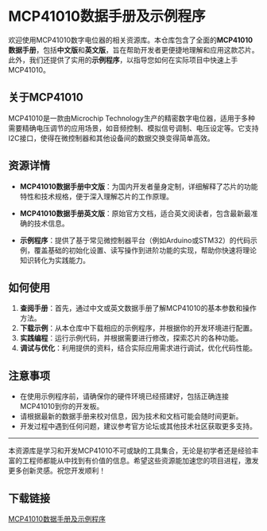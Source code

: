 # MCP41010数据手册及示例程序

欢迎使用MCP41010数字电位器的相关资源库。本仓库包含了全面的**MCP41010数据手册**，包括**中文版**和**英文版**，旨在帮助开发者更便捷地理解和应用这款芯片。此外，我们还提供了实用的**示例程序**，以指导您如何在实际项目中快速上手MCP41010。

## 关于MCP41010

MCP41010是一款由Microchip Technology生产的精密数字电位器，适用于多种需要精确电压调节的应用场景，如音频控制、模拟信号调制、电压设定等。它支持I2C接口，使得在微控制器和其他设备间的数据交换变得简单高效。

## 资源详情

- **MCP41010数据手册中文版**：为国内开发者量身定制，详细解释了芯片的功能特性和技术规格，便于深入理解芯片的工作原理。
  
- **MCP41010数据手册英文版**：原始官方文档，适合英文阅读者，包含最新最准确的技术信息。
  
- **示例程序**：提供了基于常见微控制器平台（例如Arduino或STM32）的代码示例，覆盖基础的初始化设置、读写操作到进阶功能的实现，帮助你快速将理论知识转化为实践能力。

## 如何使用

1. **查阅手册**：首先，通过中文或英文数据手册了解MCP41010的基本参数和操作方法。
2. **下载示例**：从本仓库中下载相应的示例程序，并根据你的开发环境进行配置。
3. **实践编程**：运行示例代码，并根据需要进行修改，探索芯片的各种功能。
4. **调试与优化**：利用提供的资料，结合实际应用需求进行调试，优化代码性能。

## 注意事项

- 在使用示例程序前，请确保你的硬件环境已经搭建好，包括正确连接MCP41010到你的开发板。
- 请根据最新的数据手册来校对信息，因为技术和文档可能会随时间更新。
- 开发过程中遇到任何问题，建议参考官方论坛或其他技术社区获取更多支持。

---

本资源库是学习和开发MCP41010不可或缺的工具集合，无论是初学者还是经验丰富的工程师都能从中找到有价值的信息。希望这些资源能加速您的项目进程，激发更多创新灵感。祝您开发顺利！

## 下载链接

[MCP41010数据手册及示例程序](https://pan.quark.cn/s/8632a5ea7ac0)